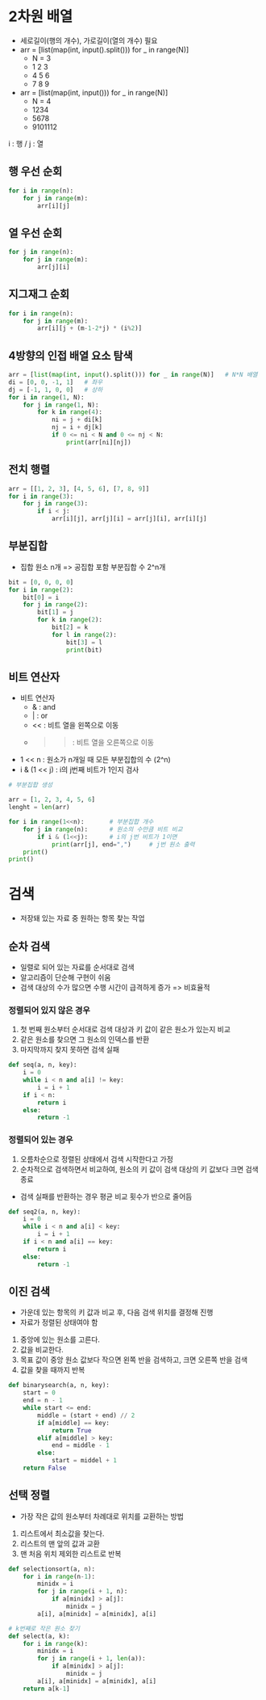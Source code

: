 # 2차원 배열
* 세로길이(행의 개수), 가로길이(열의 개수) 필요
* arr = [list(map(int, input().split())) for _ in range(N)]
  * N = 3
  * 1 2 3 
  * 4 5 6
  * 7 8 9
* arr = [list(map(int, input())) for _ in range(N)]
  * N = 4
  * 1234
  * 5678
  * 9101112
  

i : 행 / j : 열
## 행 우선 순회
```python
for i in range(n):   
    for j in range(m): 
        arr[i][j]
```

## 열 우선 순회
```python
for j in range(n):
    for j in range(m):
        arr[j][i]
```

## 지그재그 순회
```python
for i in range(n):
    for j in range(m):
        arr[i][j + (m-1-2*j) * (i%2)]
```
## 4방향의 인접 배열 요소 탐색
```python
arr = [list(map(int, input().split())) for _ in range(N)]   # N*N 배열
di = [0, 0, -1, 1]   # 좌우
dj = [-1, 1, 0, 0]   # 상하
for i in range(1, N):
    for j in range(1, N):
        for k in range(4):
            ni = j + di[k]
            nj = i + dj[k]
            if 0 <= ni < N and 0 <= nj < N:
                print(arr[ni][nj])
```

## 전치 행렬
```python
arr = [[1, 2, 3], [4, 5, 6], [7, 8, 9]]
for i in range(3):
    for j in range(3):
        if i < j:
            arr[i][j], arr[j][i] = arr[j][i], arr[i][j]
```
## 부분집합
* 집합 원소 n개 => 공집합 포함 부분집합 수 2^n개
```python
bit = [0, 0, 0, 0]
for i in range(2):
    bit[0] = i
    for j in range(2):
        bit[1] = j
        for k in range(2):
            bit[2] = k
            for l in range(2):
                bit[3] = l
                print(bit)
```

## 비트 연산자
* 비트 연산자 
  * & : and
  * | : or
  * << : 비트 열을 왼쪽으로 이동
  * >> : 비트 열을 오른쪽으로 이동
* 1 << n : 원소가 n개일 때 모든 부분집합의 수 (2^n)
* i & (1 << j) : i의 j번째 비트가 1인지 검사

```python
# 부분집합 생성

arr = [1, 2, 3, 4, 5, 6]
lenght = len(arr)

for i in range(1<<n):       # 부분집합 개수
    for j in range(n):      # 원소의 수만큼 비트 비교
        if i & (1<<j):      # i의 j번 비트가 1이면
            print(arr[j], end=",")     # j번 원소 출력
    print()
print()
```

# 검색
* 저장돼 있는 자료 중 원하는 항목 찾는 작업

## 순차 검색
* 일렬로 되어 있는 자료를 순서대로 검색
* 알고리즘이 단순해 구현이 쉬움
* 검색 대상의 수가 많으면 수행 시간이 급격하게 증가 => 비효율적

### 정렬되어 있지 않은 경우
1. 첫 번째 원소부터 순서대로 검색 대상과 키 값이 같은 원소가 있는지 비교
2. 같은 원소를 찾으면 그 원소의 인덱스를 반환
3. 마지막까지 찾지 못하면 검색 실패
```python
def seq(a, n, key):
    i = 0
    while i < n and a[i] != key:
        i = i + 1
    if i < n:
        return i
    else:
        return -1
```

### 정렬되어 있는 경우
1. 오름차순으로 정렬된 상태에서 검색 시작한다고 가정
2. 순차적으로 검색하면서 비교하여, 원소의 키 값이 검색 대상의 키 값보다 크면 검색 종료
* 검색 실패를 반환하는 경우 평균 비교 횟수가 반으로 줄어듬
```python
def seq2(a, n, key):
    i = 0
    while i < n and a[i] < key:
        i = i + 1
    if i < n and a[i] == key:
        return i
    else:
        return -1
```

## 이진 검색
* 가운데 있는 항목의 키 값과 비교 후, 다음 검색 위치를 결정해 진행
* 자료가 정렬된 상태여야 함
1. 중앙에 있는 원소를 고른다.
2. 값을 비교한다.
3. 목표 값이 중앙 원소 값보다 작으면 왼쪽 반을 검색하고, 크면 오른쪽 반을 검색
4. 값을 찾을 때까지 반복
```python
def binarysearch(a, n, key):
    start = 0
    end = n - 1
    while start <= end:
        middle = (start + end) // 2
        if a[middle] == key:
            return True
        elif a[middle] > key:
            end = middle - 1
        else:
            start = middel + 1
    return False
```

## 선택 정렬
* 가장 작은 값의 원소부터 차례대로 위치를 교환하는 방법
1. 리스트에서 최소값을 찾는다.
2. 리스트의 맨 앞의 값과 교환
3. 맨 처음 위치 제외한 리스트로 반복

```python
def selectionsort(a, n):
    for i in range(n-1):
        minidx = i
        for j in range(i + 1, n):
            if a[minidx] > a[j]:
                minidx = j
        a[i], a[minidx] = a[minidx], a[i]
```
```python
# k번째로 작은 원소 찾기
def select(a, k):
    for i in range(k):
        minidx = i
        for j in range(i + 1, len(a)):
            if a[minidx] > a[j]:
                minidx = j
        a[i], a[minidx] = a[minidx], a[i]
    return a[k-1]
```
